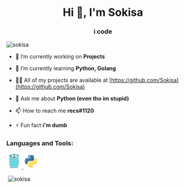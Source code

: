 <h1 align="center">Hi 👋, I'm Sokisa</h1>
<h3 align="center">i code</h3>

<p align="left"> <img src="https://komarev.com/ghpvc/?username=sokisa&label=Profile%20views&color=0e75b6&style=flat" alt="sokisa" /> </p>

- 🔭 I’m currently working on **Projects**

- 🌱 I’m currently learning **Python, Golang**

- 👨‍💻 All of my projects are available at [https://github.com/Sokisa](https://github.com/Sokisa)

- 💬 Ask me about **Python (even tho im stupid)**

- 📫 How to reach me **recs#1120**

- ⚡ Fun fact **i'm dumb**



<h3 align="left">Languages and Tools:</h3>
<p align="left"> <a href="https://golang.org" target="_blank" rel="noreferrer"> <img src="https://raw.githubusercontent.com/devicons/devicon/master/icons/go/go-original.svg" alt="go" width="40" height="40"/> </a> <a href="https://www.python.org" target="_blank" rel="noreferrer"> <img src="https://raw.githubusercontent.com/devicons/devicon/master/icons/python/python-original.svg" alt="python" width="40" height="40"/> </a> </p>

<p>&nbsp;<img align="center" src="https://github-readme-stats.vercel.app/api?username=sokisa&show_icons=true&locale=en" alt="sokisa" /></p>

